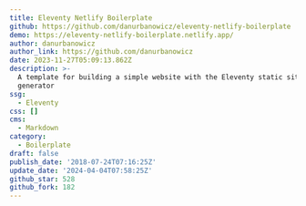 ```yaml
---
title: Eleventy Netlify Boilerplate
github: https://github.com/danurbanowicz/eleventy-netlify-boilerplate
demo: https://eleventy-netlify-boilerplate.netlify.app/
author: danurbanowicz
author_link: https://github.com/danurbanowicz
date: 2023-11-27T05:09:13.862Z
description: >-
  A template for building a simple website with the Eleventy static site
  generator
ssg:
  - Eleventy
css: []
cms:
  - Markdown
category:
  - Boilerplate
draft: false
publish_date: '2018-07-24T07:16:25Z'
update_date: '2024-04-04T07:58:25Z'
github_star: 528
github_fork: 182
---
```

